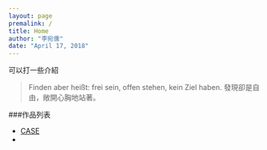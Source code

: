 ```yaml
---
layout: page
premalink: /
title: Home
author: "李宛儒"
date: "April 17, 2018"
---
```


可以打一些介紹

> Finden aber heißt: frei sein, offen stehen, kein Ziel haben.
> 發現卻是自由，敞開心胸地站著。


###作品列表
- [CASE](https://case.ntu.edu.tw/blog/?s=%E6%9D%8E%E5%AE%9B%E5%84%92)
-
